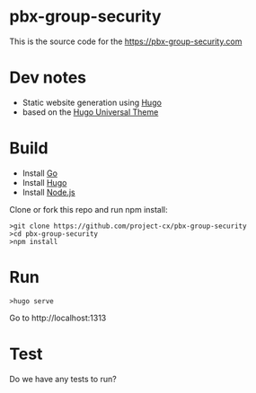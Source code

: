 # pbx-group-security

This is the source code for the https://pbx-group-security.com

# Dev notes

* Static website generation using [Hugo](https://gohugo.io)
* based on the [Hugo Universal Theme](https://themes.gohugo.io/hugo-universal-theme/)

# Build

* Install [Go](https://golang.org/)
* Install [Hugo](https://gohugo.io/getting-started/installing/)
* Install [Node.js](https://nodejs.org/en/download/)

Clone or fork this repo and run npm install:

```
>git clone https://github.com/project-cx/pbx-group-security
>cd pbx-group-security
>npm install
```

# Run

```
>hugo serve
```
Go to http://localhost:1313

# Test

Do we have any tests to run?
